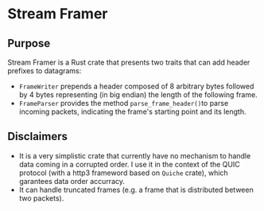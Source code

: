 # Stream Framer

## Purpose

Stream Framer is a Rust crate that presents two traits that can add header prefixes to datagrams:

- ```FrameWriter``` prepends a header composed of 8 arbitrary bytes followed by 4 bytes representing (in big endian) the length of the following frame.
- ```FrameParser``` provides the method ```parse_frame_header()```to parse incoming packets, indicating the frame's starting point and its length.

## Disclaimers
- It is a very simplistic crate that currently have no mechanism to handle data coming in a corrupted order.
I use it in the context of the QUIC protocol (with a http3 frameword based on ```Quiche``` crate), which garantees data order accurracy.
- It can handle truncated frames (e.g. a frame that is distributed between two packets).
